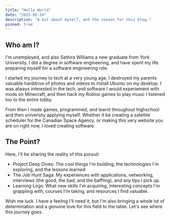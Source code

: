 ```yaml
---
title: "Hello World"
date: "2025-05-14"
description: "A bit about myself, and the reason for this blog."
pinned: true
---
```


## Who am I?
I'm unemployed, and also Sathira Williams a new graduate from York University. I did a degree in software engineering, and have spent my life preparing myself for a software engineering role. 

I started my journey to tech at a very young age, I destroyed my parents valuable harddrive of photos and videos to install Ubuntu on my desktop. I was always interested in the tech, and software I would experiement with mods on Minecraft, and then hack my Roblox games to play music I listened too to the entire lobby.

From then I made games, programmed, and learnt throughout highschool and then university applying myself. Whether it be creating a satellite scheduler for the Canadian Space Agency, or making this very website you are on right now, I loved creating software. 

## The Point?
Here, I'll be sharing the reality of this pursuit:

- Project Deep Dives: The cool things I'm building, the technologies I'm exploring, and the lessons learned
- The Job Hunt Saga: My experiences with applications, networking, interviews (the good, the bad, and the baffling), and any tips I pick up.
- Learning Logs: What new skills I'm acquiring, interesting concepts I'm grappling with, courses I'm taking, and resources I find valuable.

Wish me luck. I have a feeling I'll need it, but I'm also bringing a whole lot of determination and a genuine love for this field to the table. Let's see where this journey goes.